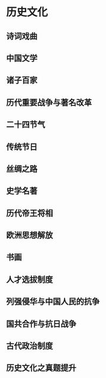 # 历史文化

## 诗词戏曲

## 中国文学

## 诸子百家

## 历代重要战争与著名改革

## 二十四节气

## 传统节日

## 丝绸之路

## 史学名著

## 历代帝王将相

## 欧洲思想解放

## 书画

## 人才选拔制度

## 列强侵华与中国人民的抗争

## 国共合作与抗日战争

## 古代政治制度

## 历史文化之真题提升